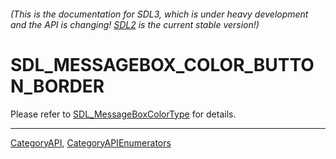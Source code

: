 ###### (This is the documentation for SDL3, which is under heavy development and the API is changing! [SDL2](https://wiki.libsdl.org/SDL2/) is the current stable version!)
# SDL_MESSAGEBOX_COLOR_BUTTON_BORDER

Please refer to [SDL_MessageBoxColorType](SDL_MessageBoxColorType) for details.

----
[CategoryAPI](CategoryAPI), [CategoryAPIEnumerators](CategoryAPIEnumerators)

